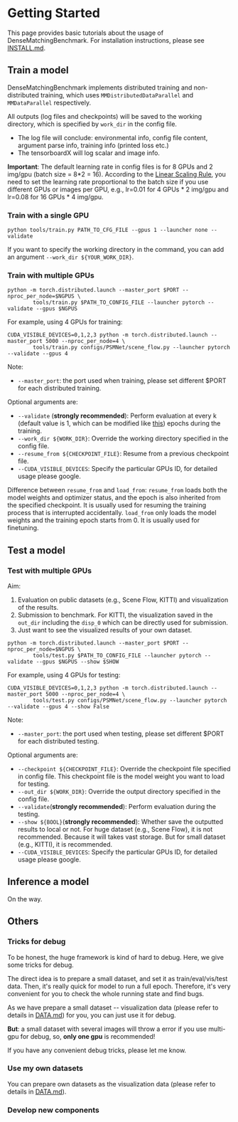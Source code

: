 # Getting Started

This page provides basic tutorials about the usage of DenseMatchingBenchmark.
For installation instructions, please see [INSTALL.md](INSTALL.md).


## Train a model

DenseMatchingBenchmark implements distributed training and non-distributed training,
which uses `MMDistributedDataParallel` and `MMDataParallel` respectively.

All outputs (log files and checkpoints) will be saved to the working directory,
which is specified by `work_dir` in the config file.

* The log file will conclude: environmental info, config file content, argument parse info, training info (printed loss etc.)
* The tensorboardX will log scalar and image info.

**Important**: The default learning rate in config files is for 8 GPUs and 2 img/gpu (batch size = 8*2 = 16).
According to the [Linear Scaling Rule](https://arxiv.org/abs/1706.02677), you need to set the learning rate proportional to the batch size if you use different GPUs or images per GPU, e.g., lr=0.01 for 4 GPUs * 2 img/gpu and lr=0.08 for 16 GPUs * 4 img/gpu.

### Train with a single GPU

```shell
python tools/train.py PATH_TO_CFG_FILE --gpus 1 --launcher none --validate
```

If you want to specify the working directory in the command, you can add an argument `--work_dir ${YOUR_WORK_DIR}`.

### Train with multiple GPUs

```shell
python -m torch.distributed.launch --master_port $PORT --nproc_per_node=$NGPUS \
        tools/train.py $PATH_TO_CONFIG_FILE --launcher pytorch --validate --gpus $NGPUS
```

For example, using 4 GPUs for training:

```shell
CUDA_VISIBLE_DEVICES=0,1,2,3 python -m torch.distributed.launch --master_port 5000 --nproc_per_node=4 \
        tools/train.py configs/PSMNet/scene_flow.py --launcher pytorch --validate --gpus 4
```

Note:

- `--master_port`: the port used when training, please set different $PORT for each distributed training.

Optional arguments are:

- `--validate` (**strongly recommended**): Perform evaluation at every k (default value is 1, which can be modified like [this](configs/PSMNet/)) epochs during the training.
- `--work_dir ${WORK_DIR}`: Override the working directory specified in the config file.
- `--resume_from ${CHECKPOINT_FILE}`: Resume from a previous checkpoint file.
- `--CUDA_VISIBLE_DEVICES`: Specify the particular GPUs ID, for detailed usage please google.

Difference between `resume_from` and `load_from`:
`resume_from` loads both the model weights and optimizer status, and the epoch is also inherited from the specified checkpoint. It is usually used for resuming the training process that is interrupted accidentally.
`load_from` only loads the model weights and the training epoch starts from 0. It is usually used for finetuning.


## Test a model


### Test with multiple GPUs

Aim:

1. Evaluation on public datasets (e.g., Scene Flow, KITTI) and visualization of the results.
2. Submission to benchmark. For KITTI, the visualization saved in the `out_dir` including the `disp_0` which can be directly used for submission.
3. Just want to see the visualized results of your own dataset.

```shell
python -m torch.distributed.launch --master_port $PORT --nproc_per_node=$NGPUS \
        tools/test.py $PATH_TO_CONFIG_FILE --launcher pytorch --validate --gpus $NGPUS --show $SHOW
```

For example, using 4 GPUs for testing:

```shell
CUDA_VISIBLE_DEVICES=0,1,2,3 python -m torch.distributed.launch --master_port 5000 --nproc_per_node=4 \
        tools/test.py configs/PSMNet/scene_flow.py --launcher pytorch --validate --gpus 4 --show False
```

Note:

- `--master_port`: the port used when testing, please set different $PORT for each distributed testing.

Optional arguments are:

- `--checkpoint ${CHECKPOINT_FILE}`: Override the checkpoint file specified in config file. This checkpoint file is the model weight you want to load for testing.
- `--out_dir ${WORK_DIR}`: Override the output directory specified in the config file.
- `--validate`(**strongly recommended**): Perform evaluation during the testing.
- `--show ${BOOL}`(**strongly recommended**): Whether save the outputted results to local or not. For huge dataset (e.g., Scene Flow), it is not recommended. Because it will takes vast storage. But for small dataset (e.g., KITTI), it is recommended.
- `--CUDA_VISIBLE_DEVICES`: Specify the particular GPUs ID, for detailed usage please google.


## Inference a model

On the way.


## Others

### Tricks for debug

To be honest, the huge framework is kind of hard to debug. Here, we give some tricks for debug.

The direct idea is to prepare a small dataset, and set it as train/eval/vis/test data. Then, it's really quick for model to run a full epoch. Therefore, it's very convenient for you to check the whole running state and find bugs.

As we have prepare a small dataset -- visualization data (please refer to details in [DATA.md](DATA.md)) for you, you can just use it for debug.

**But**: a small dataset with several images will throw a error if you use multi-gpu for debug, so, **only one gpu** is recommended!

If you have any convenient debug tricks, please let me know.

### Use my own datasets

You can prepare own datasets as the visualization data (please refer to details in [DATA.md](DATA.md)).


### Develop new components


